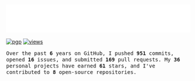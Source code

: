 <img src="assets/greet.svg" alt=":wave:" />

[![pgp](https://img.shields.io/badge/pgp-2DF3B19C5ECD583A-313131?style=flat&labelColor=545454&color=313131)](https://github.com/aarsxx.gpg)  [![views](https://komarev.com/ghpvc/?username=aarsxx&style=flat&color=313131&label=views&abbreviated=true)](https://github.com/aarsxx) 

<samp> Over the past  **6** years on GitHub, I pushed **951** commits, opened **16** issues, and submitted  **169** pull requests. My **36** personal projects have earned **61** stars, and I've contributed to  **8** open-source repositories. </samp>
